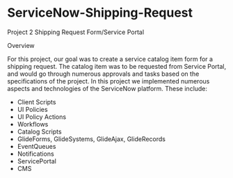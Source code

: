 # ServiceNow-Shipping-Request
Project 2 Shipping Request Form/Service Portal

Overview

For this project, our goal was to create a service catalog item form for a shipping request. The catalog item was to be requested from Service Portal, and would go through numerous approvals and tasks based on the specifications of the project. In this project we implemented numerous aspects and technologies of the ServiceNow platform. These include:

- Client Scripts
- UI Policies
- UI Policy Actions
- Workflows
- Catalog Scripts
- GlideForms, GlideSystems, GlideAjax, GlideRecords
- EventQueues
- Notifications
- ServicePortal
- CMS
